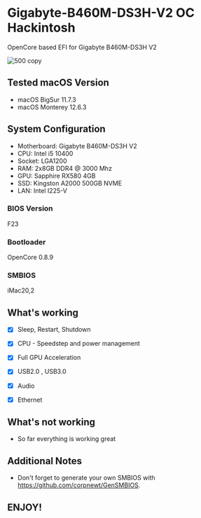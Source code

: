 # Gigabyte-B460M-DS3H-V2 OC Hackintosh

OpenCore based EFI for Gigabyte B460M-DS3H V2



![500 copy](https://user-images.githubusercontent.com/93620854/222488013-06c1b92f-b011-4f99-93a8-924bc31e639c.png)






## Tested macOS Version


- macOS BigSur 11.7.3
- macOS Monterey 12.6.3


## System Configuration


- Motherboard:  Gigabyte B460M-DS3H V2 
- CPU: Intel i5 10400
- Socket: LGA1200
- RAM: 2x8GB DDR4 @ 3000 Mhz
- GPU: Sapphire RX580 4GB
- SSD: Kingston A2000 500GB NVME
- LAN: Intel I225-V


### BIOS Version

F23

 
### Bootloader

OpenCore 0.8.9


### SMBIOS

iMac20,2



## What's working

 - [x] Sleep, Restart, Shutdown
 
 - [x] CPU - Speedstep and power management

 - [x] Full GPU Acceleration
 
 - [x] USB2.0 , USB3.0
 
 - [x] Audio
 
 - [x] Ethernet
 


## What's not working

- So far everything is working great




## Additional Notes


- Don't forget to generate your own SMBIOS with https://github.com/corpnewt/GenSMBIOS. 

## ENJOY!
